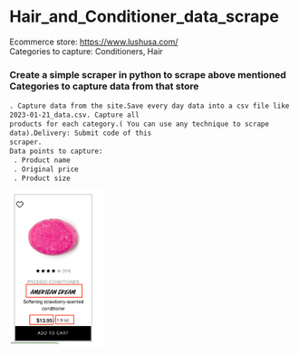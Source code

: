 # Hair_and_Conditioner_data_scrape
Ecommerce store: https://www.lushusa.com/  
Categories to capture: Conditioners, Hair
 
 ###  Create a simple scraper in python to scrape above mentioned Categories to capture data from that store
    . Capture data from the site.Save every day data into a csv file like 2023-01-21_data.csv. Capture all 
    products for each category.( You can use any technique to scrape data).Delivery: Submit code of this 
    scraper.
    Data points to capture: 
     . Product name
     . Original price
     . Product size
  
![Like This pic](https://github.com/MuhammadMudassirRaza12345/Hair_and_Conditioner_data_scrape/blob/main/Screenshot%20from%202023-08-06%2001-01-23.png)
